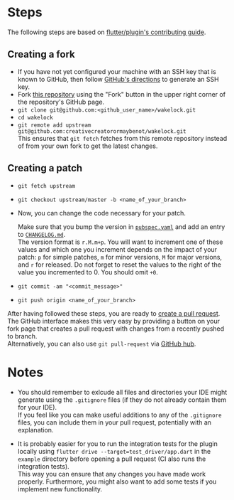 # Steps

The following steps are based on [flutter/plugin's contributing guide](https://github.com/flutter/plugins/blob/2ea66626c245a4373a6e07706ab2e7d471e25bd6/CONTRIBUTING.md).

## Creating a fork

 * If you have not yet configured your machine with an SSH key that is known to GitHub, then follow [GitHub's directions](https://help.github.com/articles/generating-ssh-keys/) to generate an SSH key.
 * Fork [this repository](https://github.com/creativecreatorormaybenot/wakelock/new) using the "Fork" button in the upper right corner of the repository's GitHub page.
 * `git clone git@github.com:<github_user_name>/wakelock.git`
 * `cd wakelock`
 * `git remote add upstream git@github.com:creativecreatorormaybenot/wakelock.git`  
   This ensures that `git fetch` fetches from this remote repository instead of from your own fork to get the latest changes.
   
## Creating a patch

 * `git fetch upstream`
 * `git checkout upstream/master -b <name_of_your_branch>`
 * Now, you can change the code necessary for your patch.
 
   Make sure that you bump the version in [`pubspec.yaml`](https://github.com/creativecreatorormaybenot/wakelock/blob/master/pubspec.yaml) and add an entry to [`CHANGELOG.md`](https://github.com/creativecreatorormaybenot/wakelock/blob/master/CHANGELOG.md).  
   The version format is `r.M.m+p`. You will want to increment one of these values and which one you increment depends on the impact of your patch: `p` for simple patches, `m` for minor versions, `M` for major versions, and `r` for released. Do not forget to reset the values to the right of the value you incremented to 0. You should omit `+0`.
 * `git commit -am "<commit_message>"`
 * `git push origin <name_of_your_branch>`

After having followed these steps, you are ready to [create a pull request](https://help.github.com/en/articles/creating-a-pull-request-from-a-fork).  
The GitHub interface makes this very easy by providing a button on your fork page that creates a pull request with changes from a recently pushed to branch.  
Alternatively, you can also use `git pull-request` via [GitHub hub](https://hub.github.com/).

# Notes

 * You should remember to exlcude all files and directories your IDE might generate using the `.gitignore` files (if they do not already contain them for your IDE).  
   If you feel like you can make useful additions to any of the `.gitignore` files, you can include them in your pull request, potentially with an explanation.

 * It is probably easier for you to run the integration tests for the plugin locally using `flutter drive --target=test_driver/app.dart` in the `example` directory before opening a pull request (CI also runs the integration tests).  
   This way you can ensure that any changes you have made work properly. Furthermore, you might also want to add some tests if you implement new functionality.
